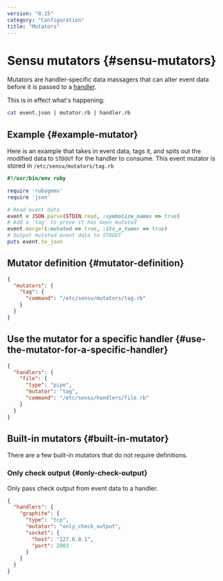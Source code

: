 ```yaml
---
version: "0.15"
category: "Configuration"
title: "Mutators"
---
```


# Sensu mutators {#sensu-mutators}

Mutators are handler-specific data massagers that can alter event data
before it is passed to a [handler](handlers).

This is in effect what's happening:

~~~ bash
cat event.json | mutator.rb | handler.rb
~~~

## Example {#example-mutator}

Here is an example that takes in event data, tags it, and spits out the
modified data to `STDOUT` for the handler to consume. This event mutator
is stored in `/etc/sensu/mutators/tag.rb`

~~~ ruby
#!/usr/bin/env ruby

require 'rubygems'
require 'json'

# Read event data
event = JSON.parse(STDIN.read, :symbolize_names => true)
# Add a 'tag' to prove it has been mutated
event.merge!(:mutated => true, :its_a_tumor => true)
# Output mutated event data to STDOUT
puts event.to_json
~~~

## Mutator definition {#mutator-definition}

~~~ json
{
  "mutators": {
    "tag": {
      "command": "/etc/sensu/mutators/tag.rb"
    }
  }
}
~~~

## Use the mutator for a specific handler {#use-the-mutator-for-a-specific-handler}

~~~ json
{
  "handlers": {
    "file": {
      "type": "pipe",
      "mutator": "tag",
      "command": "/etc/sensu/handlers/file.rb"
    }
  }
}
~~~

## Built-in mutators {#built-in-mutator}

There are a few built-in mutators that do not require definitions.

### Only check output {#only-check-output}

Only pass check output from event data to a handler.

~~~ json
{
  "handlers": {
    "graphite": {
      "type": "tcp",
      "mutator": "only_check_output",
      "socket": {
        "host": "127.0.0.1",
        "port": 2003
      }
    }
  }
}
~~~
